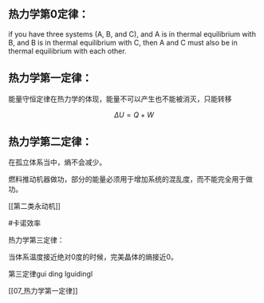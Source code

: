 
## 热力学第0定律：

if you have three systems (A, B, and C), and A is in thermal equilibrium with B, and B is in thermal equilibrium with C, then A and C must also be in thermal equilibrium with each other.


## 热力学第一定律：

能量守恒定律在热力学的体现，能量不可以产生也不能被消灭，只能转移

$$
\Delta U = Q + W
$$

## 热力学第二定律：

在孤立体系当中，熵不会减少。

燃料推动机器做功，部分的能量必须用于增加系统的混乱度，而不能完全用于做功。

[[第二类永动机]]


#卡诺效率

热力学第三定律：

当体系温度接近绝对0度的时候，完美晶体的熵接近0。

第三定律gui ding lguidingl

[[07_热力学第一定律]]